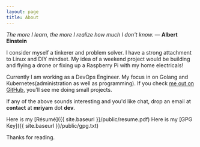 ```yaml
---
layout: page
title: About
---
```


<p class="message">
  <em>The more I learn, the more I realize how much I don't know.</em> ― <strong>Albert Einstein</strong>
</p>

I consider myself a tinkerer and problem solver. I have a strong attachment to Linux and DIY mindset. My idea of a weekend project would be building and flying a drone or fixing up a Raspberry Pi with my home electricals!

Currently I am working as a DevOps Engineer. My focus in on Golang and Kubernetes(administration as well as programming). If you check [me out on GitHub](https://github.com/mbtamuli), you'll see me doing small projects.

If any of the above sounds interesting and you'd like chat, drop an email at **contact** at **mriyam** dot **dev**.

Here is my [Résumé]({{ site.baseurl }}/public/resume.pdf)
Here is my [GPG Key]({{ site.baseurl }}/public/gpg.txt)

Thanks for reading.

